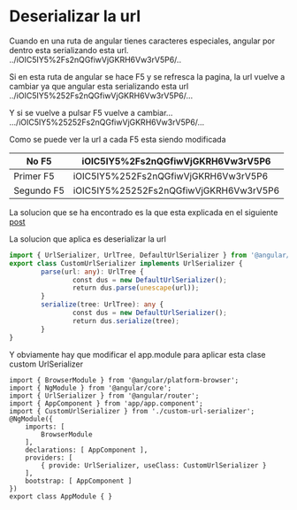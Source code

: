 # Deserializar la url
Cuando en una ruta de angular tienes caracteres especiales, angular por dentro esta serializando esta url.
../iOIC5IY5%2Fs2nQGfiwVjGKRH6Vw3rV5P6/..

Si en esta ruta de angular se hace F5 y se refresca la pagina, la url vuelve a cambiar ya que angular esta serializando esta url
../iOIC5IY5%252Fs2nQGfiwVjGKRH6Vw3rV5P6/…

Y si se vuelve a pulsar F5 vuelve a cambiar…
…/iOIC5IY5%25252Fs2nQGfiwVjGKRH6Vw3rV5P6/…

Como se puede ver la url a cada F5 esta siendo modificada

| No F5     | iOIC5IY5%2Fs2nQGfiwVjGKRH6Vw3rV5P6 |
|-----------|------------------------------------|
| Primer F5 | iOIC5IY5%252Fs2nQGfiwVjGKRH6Vw3rV5P6 |
| Segundo F5 | iOIC5IY5%25252Fs2nQGfiwVjGKRH6Vw3rV5P6 |

La solucion que se ha encontrado es la que esta explicada en el siguiente [post](https://digitalflask.com/blog/extend-angular-router/)

La solucion que aplica es deserializar la url

```typescript
import { UrlSerializer, UrlTree, DefaultUrlSerializer } from '@angular/router';
export class CustomUrlSerializer implements UrlSerializer {
        parse(url: any): UrlTree {
                const dus = new DefaultUrlSerializer();
                return dus.parse(unescape(url));
        }
        serialize(tree: UrlTree): any {
                const dus = new DefaultUrlSerializer();
                return dus.serialize(tree);
        }
}
```
Y obviamente hay que modificar el app.module para aplicar esta clase custom UrlSerializer
```typescrip
import { BrowserModule } from '@angular/platform-browser';
import { NgModule } from '@angular/core';
import { UrlSerializer } from '@angular/router';
import { AppComponent } from 'app/app.component';
import { CustomUrlSerializer } from './custom-url-serializer';
@NgModule({
	imports: [
		BrowserModule
	],
	declarations: [ AppComponent ],
	providers: [
		{ provide: UrlSerializer, useClass: CustomUrlSerializer }
	],
	bootstrap: [ AppComponent ]
})
export class AppModule { }
```